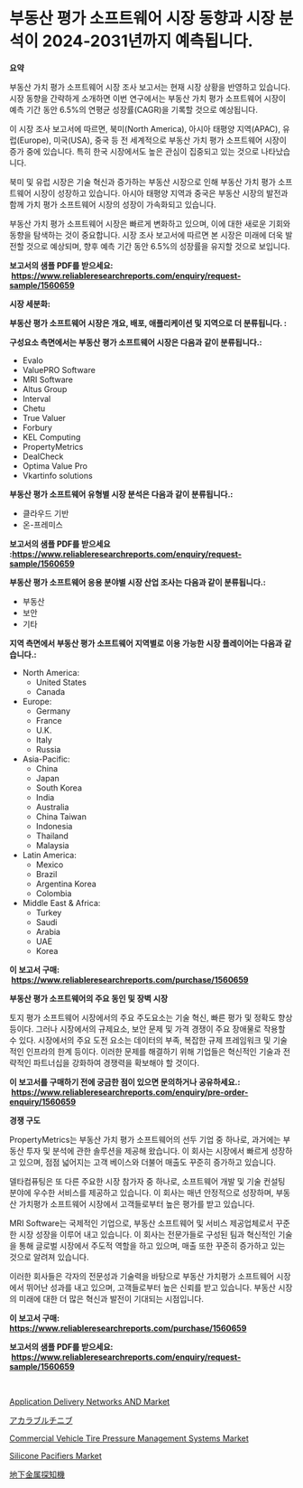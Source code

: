 <p><h1>부동산 평가 소프트웨어 시장 동향과 시장 분석이 2024-2031년까지 예측됩니다.</h1></p><p><strong>요약</strong></p>
<p><p>부동산 가치 평가 소프트웨어 시장 조사 보고서는 현재 시장 상황을 반영하고 있습니다. 시장 동향을 간략하게 소개하면 이번 연구에서는 부동산 가치 평가 소프트웨어 시장이 예측 기간 동안 6.5%의 연평균 성장률(CAGR)을 기록할 것으로 예상됩니다.</p><p>이 시장 조사 보고서에 따르면, 북미(North America), 아시아 태평양 지역(APAC), 유럽(Europe), 미국(USA), 중국 등 전 세계적으로 부동산 가치 평가 소프트웨어 시장이 증가 중에 있습니다. 특히 한국 시장에서도 높은 관심이 집중되고 있는 것으로 나타났습니다.</p><p>북미 및 유럽 시장은 기술 혁신과 증가하는 부동산 시장으로 인해 부동산 가치 평가 소프트웨어 시장이 성장하고 있습니다. 아시아 태평양 지역과 중국은 부동산 시장의 발전과 함께 가치 평가 소프트웨어 시장의 성장이 가속화되고 있습니다.</p><p>부동산 가치 평가 소프트웨어 시장은 빠르게 변화하고 있으며, 이에 대한 새로운 기회와 동향을 탐색하는 것이 중요합니다. 시장 조사 보고서에 따르면 본 시장은 미래에 더욱 발전할 것으로 예상되며, 향후 예측 기간 동안 6.5%의 성장률을 유지할 것으로 보입니다.</p></p>
<p><strong>보고서의 샘플 PDF를 받으세요: &nbsp;<a href="https://www.reliableresearchreports.com/enquiry/request-sample/1560659">https://www.reliableresearchreports.com/enquiry/request-sample/1560659</a></strong></p>
<p><strong>시장 세분화:</strong></p>
<p><strong> 부동산 평가 소프트웨어 시장은 개요, 배포, 애플리케이션 및 지역으로 더 분류됩니다. :</strong></p>
<p><strong>구성요소 측면에서는 부동산 평가 소프트웨어 시장은 다음과 같이 분류됩니다.:</strong></p>
<p><ul><li>Evalo</li><li>ValuePRO Software</li><li>MRI Software</li><li>Altus Group</li><li>Interval</li><li>Chetu</li><li>True Valuer</li><li>Forbury</li><li>KEL Computing</li><li>PropertyMetrics</li><li>DealCheck</li><li>Optima Value Pro</li><li>Vkartinfo solutions</li></ul></p>
<p><strong> 부동산 평가 소프트웨어 유형별 시장 분석은 다음과 같이 분류됩니다.:</strong></p>
<p><ul><li>클라우드 기반</li><li>온-프레미스</li></ul></p>
<p><strong>보고서의 샘플 PDF를 받으세요 :<a href="https://www.reliableresearchreports.com/enquiry/request-sample/1560659">https://www.reliableresearchreports.com/enquiry/request-sample/1560659</a></strong></p>
<p><strong> 부동산 평가 소프트웨어 응용 분야별 시장 산업 조사는 다음과 같이 분류됩니다.:</strong></p>
<p><ul><li>부동산</li><li>보안</li><li>기타</li></ul></p>
<p><strong>지역 측면에서 부동산 평가 소프트웨어 지역별로 이용 가능한 시장 플레이어는 다음과 같습니다.:</strong></p>
<p><ul>
    <li>
        North America:
        <ul>
            <li>United States</li>
            <li>Canada</li>
        </ul>
    </li>
    <li>
        Europe:
        <ul>
            <li>Germany</li>
            <li>France</li>
            <li>U.K.</li>
            <li>Italy</li>
            <li>Russia</li>
        </ul>
    </li>
    <li>
        Asia-Pacific:
        <ul>
            <li>China</li>
            <li>Japan</li>
            <li>South Korea</li>
            <li>India</li>
            <li>Australia</li>
            <li>China Taiwan</li>
            <li>Indonesia</li>
            <li>Thailand</li>
            <li>Malaysia</li>
        </ul>
    </li>
    <li>
        Latin America:
        <ul>
            <li>Mexico</li>
            <li>Brazil</li>
            <li>Argentina Korea</li>
            <li>Colombia</li>
        </ul>
    </li>
    <li>
        Middle East & Africa:
        <ul>
            <li>Turkey</li>
            <li>Saudi</li>
            <li>Arabia</li>
            <li>UAE</li>
            <li>Korea</li>
        </ul>
    </li>
    </ul></p>
<p><strong>이 보고서 구매: &nbsp;<a href="https://www.reliableresearchreports.com/purchase/1560659">https://www.reliableresearchreports.com/purchase/1560659</a></strong></p>
<p><strong>부동산 평가 소프트웨어의 주요 동인 및 장벽 시장</strong></p>
<p><p>토지 평가 소프트웨어 시장에서의 주요 주도요소는 기술 혁신, 빠른 평가 및 정확도 향상 등이다. 그러나 시장에서의 규제요소, 보안 문제 및 가격 경쟁이 주요 장애물로 작용할 수 있다. 시장에서의 주요 도전 요소는 데이터의 부족, 복잡한 규제 프레임워크 및 기술적인 인프라의 한계 등이다. 이러한 문제를 해결하기 위해 기업들은 혁신적인 기술과 전략적인 파트너십을 강화하여 경쟁력을 확보해야 할 것이다.</p></p>
<p><strong>이 보고서를 구매하기 전에 궁금한 점이 있으면 문의하거나 공유하세요.: &nbsp;<a href="https://www.reliableresearchreports.com/enquiry/pre-order-enquiry/1560659">https://www.reliableresearchreports.com/enquiry/pre-order-enquiry/1560659</a></strong></p>
<p><strong>경쟁 구도</strong></p>
<p><p>PropertyMetrics는 부동산 가치 평가 소프트웨어의 선두 기업 중 하나로, 과거에는 부동산 투자 및 분석에 관한 솔루션을 제공해 왔습니다. 이 회사는 시장에서 빠르게 성장하고 있으며, 점점 넓어지는 고객 베이스와 더불어 매출도 꾸준히 증가하고 있습니다.</p><p>델타컴퓨팅은 또 다른 주요한 시장 참가자 중 하나로, 소프트웨어 개발 및 기술 컨설팅 분야에 우수한 서비스를 제공하고 있습니다. 이 회사는 매년 안정적으로 성장하며, 부동산 가치평가 소프트웨어 시장에서 고객들로부터 높은 평가를 받고 있습니다.</p><p>MRI Software는 국제적인 기업으로, 부동산 소프트웨어 및 서비스 제공업체로서 꾸준한 시장 성장을 이루어 내고 있습니다. 이 회사는 전문가들로 구성된 팀과 혁신적인 기술을 통해 글로벌 시장에서 주도적 역할을 하고 있으며, 매출 또한 꾸준히 증가하고 있는 것으로 알려져 있습니다.</p><p>이러한 회사들은 각자의 전문성과 기술력을 바탕으로 부동산 가치평가 소프트웨어 시장에서 뛰어난 성과를 내고 있으며, 고객들로부터 높은 신뢰를 받고 있습니다. 부동산 시장의 미래에 대한 더 많은 혁신과 발전이 기대되는 시점입니다.</p></p>
<p><strong>이 보고서 구매: &nbsp; <a href="https://www.reliableresearchreports.com/purchase/1560659">https://www.reliableresearchreports.com/purchase/1560659</a></strong></p>
<p><strong>보고서의 샘플 PDF를 받으세요: &nbsp;<a href="https://www.reliableresearchreports.com/enquiry/request-sample/1560659">https://www.reliableresearchreports.com/enquiry/request-sample/1560659</a></strong><strong></strong></p>
<p>&nbsp;</p>
<p><p><a href="https://issuu.com/reportprime-2/docs/application-delivery-networks-and-market-size-2030">Application Delivery Networks AND Market</a></p><p><a href="https://medium.com/@raap8632/%E3%82%A2%E3%82%AB%E3%83%A9%E3%83%96%E3%83%AB%E3%83%81%E3%83%8B%E3%83%96%E5%B8%82%E5%A0%B4%E8%A6%8F%E6%A8%A1%E3%81%AF-%E3%82%B0%E3%83%AD%E3%83%BC%E3%83%90%E3%83%AB%E7%94%A3%E6%A5%AD%E3%81%AB%E3%81%8A%E3%81%91%E3%82%8B%E6%9C%80%E9%81%A9%E3%81%AA%E3%83%9E%E3%83%BC%E3%82%B1%E3%83%86%E3%82%A3%E3%83%B3%E3%82%B0%E3%83%81%E3%83%A3%E3%83%8D%E3%83%AB%E3%82%92%E7%A4%BA%E3%81%97%E3%81%A6%E3%81%84%E3%81%BE%E3%81%99-499714c947fa">アカラブルチニブ</a></p><p><a href="https://woozy-pyroraptor-a1f.notion.site/Commercial-Vehicle-Tire-Pressure-Management-Systems-Market-Size-Growing-and-Forecasted-for-period-fr-5229d3f99a6d4574afe95d83b408287e">Commercial Vehicle Tire Pressure Management Systems Market</a></p><p><a href="https://github.com/Paul14Anderson63/Market-Research-Report-List-3/blob/main/silicone-pacifiers-market.md">Silicone Pacifiers Market</a></p><p><a href="https://github.com/dadanedu33/Market-Research-Report-List-1/blob/main/38249526375.md">地下金属探知機</a></p></p>